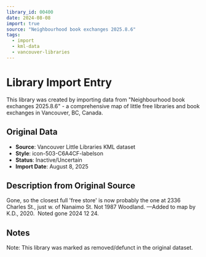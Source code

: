 ```yaml
---
library_id: 00400
date: 2024-08-08
import: true
source: "Neighbourhood book exchanges 2025.8.6"
tags:
  - import
  - kml-data
  - vancouver-libraries
---
```


# Library Import Entry

This library was created by importing data from "Neighbourhood book exchanges 2025.8.6" - a comprehensive map of little free libraries and book exchanges in Vancouver, BC, Canada.

## Original Data

- **Source**: Vancouver Little Libraries KML dataset
- **Style**: icon-503-C6A4CF-labelson
- **Status**: Inactive/Uncertain
- **Import Date**: August 8, 2025

## Description from Original Source

Gone, so the closest full 'free store' is now probably the one at 2336 Charles St., just w. of Nanaimo St.
Not 1987 Woodland.
—Added to map by K.D., 2020.  
Noted gone 2024 12 24.



## Notes

Note: This library was marked as removed/defunct in the original dataset.
